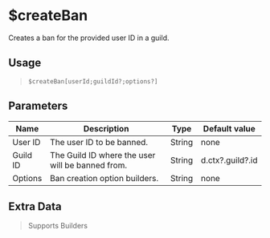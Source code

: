 # $createBan
Creates a ban for the provided user ID in a guild.
## Usage
> `$createBan[userId;guildId?;options?]`
## Parameters
|   Name   |                   Description                    |  Type  |  Default value   |
|----------|--------------------------------------------------|--------|------------------|
| User ID  | The user ID to be banned.                        | String | none             |
| Guild ID | The Guild ID where the user will be banned from. | String | d.ctx?.guild?.id |
| Options  | Ban creation option builders.                    | String | none             |

## Extra Data
> Supports Builders
